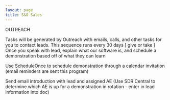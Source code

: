 ```yaml
---
layout: page
title: S&O Sales
---
```


OUTREACH

Tasks will be generated by Outreach with emails, calls, and other tasks for you to contact leads. This sequence runs every 30 days [ give or take ]
Once you speak with lead, explain what our software is, and schedule a demonstration based off of what they can learn

Use ScheduleOnce to schedule demonstration through a calendar invitation (email reminders are sent this program)

Send email introduction with lead and assigned AE (Use SDR Central to determine which AE is up for a demonstration in rotation - enter in lead information into doc)
